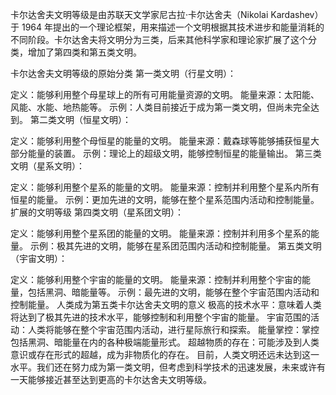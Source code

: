 卡尔达舍夫文明等级是由苏联天文学家尼古拉·卡尔达舍夫（Nikolai Kardashev）于 1964 年提出的一个理论框架，用来描述一个文明根据其技术进步和能量消耗的不同阶段。卡尔达舍夫将文明分为三类，后来其他科学家和理论家扩展了这个分类，增加了第四类和第五类文明。

卡尔达舍夫文明等级的原始分类
第一类文明（行星文明）：

定义：能够利用整个母星球上的所有可用能量资源的文明。
能量来源：太阳能、风能、水能、地热能等。
示例：人类目前接近于成为第一类文明，但尚未完全达到。
第二类文明（恒星文明）：

定义：能够利用整个母恒星的能量的文明。
能量来源：戴森球等能够捕获恒星大部分能量的装置。
示例：理论上的超级文明，能够控制恒星的能量输出。
第三类文明（星系文明）：

定义：能够利用整个星系的能量的文明。
能量来源：控制并利用整个星系内所有恒星的能量。
示例：更加先进的文明，能够在整个星系范围内活动和控制能量。
扩展的文明等级
第四类文明（星系团文明）：

定义：能够利用整个星系团的能量的文明。
能量来源：控制并利用多个星系的能量。
示例：极其先进的文明，能够在星系团范围内活动和控制能量。
第五类文明（宇宙文明）：

定义：能够利用整个宇宙的能量的文明。
能量来源：控制并利用整个宇宙的能量，包括黑洞、暗能量等。
示例：最先进的文明，能够在整个宇宙范围内活动和控制能量。
人类成为第五类卡尔达舍夫文明的意义
极高的技术水平：意味着人类将达到了极其先进的技术水平，能够控制和利用整个宇宙的能量。
宇宙范围的活动：人类将能够在整个宇宙范围内活动，进行星际旅行和探索。
能量掌控：掌控包括黑洞、暗能量在内的各种极端能量形式。
超越物质的存在：可能涉及到人类意识或存在形式的超越，成为非物质化的存在。
目前，人类文明还远未达到这一水平。我们还在努力成为第一类文明，但考虑到科学技术的迅速发展，未来或许有一天能够接近甚至达到更高的卡尔达舍夫文明等级。
